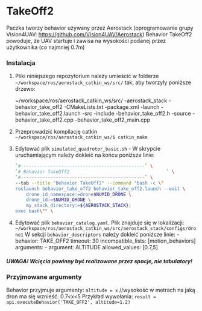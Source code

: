# TakeOff2
Paczka tworzy behavior używany przez Aerostack (oprogramowanie grupy Vision4UAV: https://github.com/Vision4UAV/Aerostack)
Behavior TakeOff2 powoduje, że UAV startuje i zawisa na wysokości podanej przez użytkownika (co najmniej 0.7m)
### Instalacja ###
1. Pliki niniejszego repozytorium należy umieścić w folderze 
    `~/workspace/ros/aerostack_catkin_ws/src/`
    tak, aby tworzyły poniższe drzewo:

    ~/workspace/ros/aerostack_catkin_ws/src/
    	  -aerostack_stack
    		-behavior_take_off2
    			-CMakeLists.txt
    			-package.xml
    			-launch
    				-behavior_take_off2.launch
    			-src
    				-include
    					-behavior_take_off2.h
    				-source
    					-behavior_take_off2.cpp
    					-behavior_take_off2_main.cpp
2. Przeprowadzić kompilację catkin `~/workspace/ros/aerostack_catkin_ws/$ catkin_make`
3. Edytować plik `simulated_quadrotor_basic.sh` - W skrypcie uruchamiającym należy dokleić na końcu poniższe linie:
    ```bash
	`#----------------------------------------------` \
	`# Behavior TakeOff2                                    ` \
	`#----------------------------------------------` \
	--tab --title "Behavior TakeOff2" --command "bash -c \"
	roslaunch behavior_take_off2 behavior_take_off2.launch --wait \
		drone_id_namespace:=drone$NUMID_DRONE \
		drone_id:=$NUMID_DRONE \
		my_stack_directory:=${AEROSTACK_STACK};
	exec bash\"" \
	```
4. Edytować plik `behavior_catalog.yaml`. Plik znajduje się w lokalizacji: `~/workspace/ros/aerostack_catkin_ws/src/aerostack_stack/configs/drone1` 
    W sekcji `behavior_descriptors` należy dokleić poniższe linie:
		- behavior: TAKE_OFF2
				timeout: 30
				incompatible_lists: [motion_behaviors]
				arguments:
				  - argument: ALTITUDE
					allowed_values: [0.7,5]
##### UWAGA! Wcięcia powinny być realizowane przez spacje, nie tabulatory!

### Przyjmowane argumenty ###
Behavior przyjmuje argumenty:
`altitude = x` //wysokość w metrach na jaką dron ma się wznieść. 0.7<x<5
Przykład wywołania:
`result = api.executeBehavior('TAKE_OFF2', altitude=1.2)`